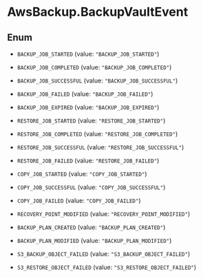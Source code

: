 # AwsBackup.BackupVaultEvent

## Enum


* `BACKUP_JOB_STARTED` (value: `"BACKUP_JOB_STARTED"`)

* `BACKUP_JOB_COMPLETED` (value: `"BACKUP_JOB_COMPLETED"`)

* `BACKUP_JOB_SUCCESSFUL` (value: `"BACKUP_JOB_SUCCESSFUL"`)

* `BACKUP_JOB_FAILED` (value: `"BACKUP_JOB_FAILED"`)

* `BACKUP_JOB_EXPIRED` (value: `"BACKUP_JOB_EXPIRED"`)

* `RESTORE_JOB_STARTED` (value: `"RESTORE_JOB_STARTED"`)

* `RESTORE_JOB_COMPLETED` (value: `"RESTORE_JOB_COMPLETED"`)

* `RESTORE_JOB_SUCCESSFUL` (value: `"RESTORE_JOB_SUCCESSFUL"`)

* `RESTORE_JOB_FAILED` (value: `"RESTORE_JOB_FAILED"`)

* `COPY_JOB_STARTED` (value: `"COPY_JOB_STARTED"`)

* `COPY_JOB_SUCCESSFUL` (value: `"COPY_JOB_SUCCESSFUL"`)

* `COPY_JOB_FAILED` (value: `"COPY_JOB_FAILED"`)

* `RECOVERY_POINT_MODIFIED` (value: `"RECOVERY_POINT_MODIFIED"`)

* `BACKUP_PLAN_CREATED` (value: `"BACKUP_PLAN_CREATED"`)

* `BACKUP_PLAN_MODIFIED` (value: `"BACKUP_PLAN_MODIFIED"`)

* `S3_BACKUP_OBJECT_FAILED` (value: `"S3_BACKUP_OBJECT_FAILED"`)

* `S3_RESTORE_OBJECT_FAILED` (value: `"S3_RESTORE_OBJECT_FAILED"`)


